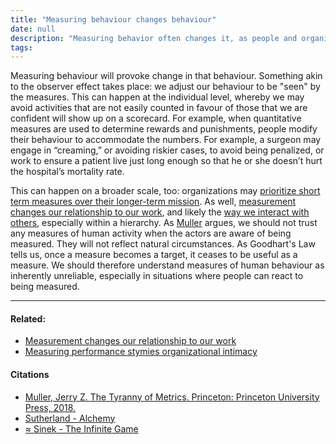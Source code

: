 ```yaml
---
title: "Measuring behaviour changes behaviour"
date: null
description: "Measuring behavior often changes it, as people and organizations adjust actions to improve scores, making metrics unreliable and potentially harming long-term goals and trust."
tags: 
---
```


Measuring behaviour will provoke change in that behaviour. Something akin to the observer effect takes place: we adjust our behaviour to be "seen" by the measures. This can happen at the individual level, whereby we may avoid activities that are not easily counted in favour of those that we are confident will show up on a scorecard. For example, when quantitative measures are used to determine rewards and punishments, people modify their behaviour to accommodate the numbers. For example, a surgeon may engage in “creaming,” or avoiding riskier cases, to avoid being penalized, or work to ensure a patient live just long enough so that he or she doesn’t hurt the hospital’s mortality rate.

This can happen on a broader scale, too: organizations may [prioritize short term measures over their longer-term mission](https://publish.obsidian.md/mobydiction/notes/Fixating+on+metric+data+biases+us+to+the+short+term). As well, [measurement changes our relationship to our work](https://publish.obsidian.md/mobydiction/notes/Measurement+changes+our+relationship+to+our+work.), and likely the [way we interact with others](https://publish.obsidian.md/mobydiction/notes/Metric+fixation+is+a+symptom+of+a+decline+in+social+trust), especially within a hierarchy. As [Muller](https://publish.obsidian.md/mobydiction/notes/%E2%89%88+Muller+-+The+Tyranny+of+Metrics) argues, we should not trust any measures of human activity when the actors are aware of being measured. They will not reflect natural circumstances. As Goodhart's Law tells us, once a measure becomes a target, it ceases to be useful as a measure. We should therefore understand measures of human behaviour as inherently unreliable, especially in situations where people can react to being measured.

---

#### Related:

- [Measurement changes our relationship to our work](https://publish.obsidian.md/mobydiction/notes/Measurement+changes+our+relationship+to+our+work.)
- [Measuring performance stymies organizational intimacy](https://publish.obsidian.md/mobydiction/notes/Measuring+performance+stymies+organizational+intimacy)

#### Citations

- [Muller, Jerry Z. The Tyranny of Metrics. Princeton: Princeton University Press, 2018.](https://publish.obsidian.md/mobydiction/notes/%E2%89%88+Muller+-+The+Tyranny+of+Metrics)
- [Sutherland - Alchemy](https://publish.obsidian.md/mobydiction/Sutherland+-+Alchemy)
- [≈ Sinek - The Infinite Game](https://publish.obsidian.md/mobydiction/notes/%E2%89%88+Sinek+-+The+Infinite+Game)
